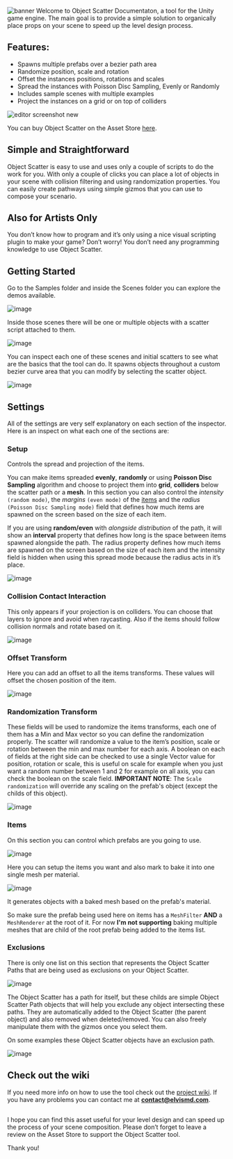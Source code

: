![banner](https://user-images.githubusercontent.com/9807602/156608653-227fd8e0-3b0f-42ca-85b9-89d7d81542a0.png)
Welcome to Object Scatter Documentaton, a tool for the Unity game engine.
The main goal is to provide a simple solution to organically place props on your scene to speed up the level design process.

## Features:

- Spawns multiple prefabs over a bezier path area
- Randomize position, scale and rotation
- Offset the instances positions, rotations and scales
- Spread the instances with Poisson Disc Sampling, Evenly or Randomly
- Includes sample scenes with multiple examples
- Project the instances on a grid or on top of colliders

![editor screenshot new](https://user-images.githubusercontent.com/9807602/156601132-37d0443d-f088-4e79-8535-0c07323955a8.PNG)

You can buy Object Scatter on the Asset Store [here](https://u3d.as/2kJE).

## Simple and Straightforward
Object Scatter is easy to use and uses only a couple of scripts to do the work for you. With only a couple of clicks you can place a lot of objects in your scene with collision filtering and using randomization properties. You can easily create pathways using simple gizmos that you can use to compose your scenario.

## Also for Artists Only
You don’t know how to program and it’s only using a nice visual scripting plugin to make your game? Don’t worry! You don’t need any programming knowledge to use Object Scatter.

## Getting Started
Go to the Samples folder and inside the Scenes folder you can explore the demos available.

![image](https://user-images.githubusercontent.com/9807602/156606095-975da580-9f45-498f-9460-6c3527a0f225.png)

Inside those scenes there will be one or multiple objects with a scatter script attached to them.

![image](https://user-images.githubusercontent.com/9807602/156606383-1ee9b7ee-78a0-4cad-84d1-260369a32fe7.png)

You can inspect each one of these scenes and initial scatters to see what are the basics that the tool can do.
It spawns objects throughout a custom bezier curve area that you can modify by selecting the scatter object.

![image](https://user-images.githubusercontent.com/9807602/156621568-55665e3b-a3ab-4228-bdbb-d04b4dbd47aa.png)

## Settings
All of the settings are very self explanatory on each section of the inspector. Here is an inspect on what each one of the sections are:

### Setup
Controls the spread and projection of the items. 

You can make items spreaded **evenly**, **randomly** or using **Poisson Disc Sampling** algorithm and choose to project them into **grid**, **colliders** below the scatter path or a **mesh**. 
In this section you can also control the *intensity* ``(random mode)``, the *margins* ``(even mode)`` of the [items](#items) and the *radius* ``(Poisson Disc Sampling mode)`` field that defines how much items are spawned on the screen based on the size of each item.

If you are using **random/even** with *alongside distribution* of the path, it will show an **interval** property that defines how long is the space between items spawned alongside the path. The radius property defines how much items are spawned on the screen based on the size of each item and the intensity field is hidden when using this spread mode because the radius acts in it’s place.

![image](https://user-images.githubusercontent.com/9807602/156626008-6f5ab0c5-c5ab-42a6-9d0d-df1dd9863127.png)

### Collision Contact Interaction
This only appears if your projection is on colliders. 
You can choose that layers to ignore and avoid when raycasting.
Also if the items should follow collision normals and rotate based on it.

![image](https://user-images.githubusercontent.com/9807602/156626360-455bd874-8ddd-4a8b-bc1e-74742aedcb5a.png)

### Offset Transform
Here you can add an offset to all the items transforms. These values will offset the chosen position of the item.

![image](https://user-images.githubusercontent.com/9807602/156626780-c4abc2c2-a38c-430f-ae96-9fe639a3ede1.png)

### Randomization Transform
These fields will be used to randomize the items transforms, each one of them has a Min and Max vector so you can define the randomization properly. The scatter will randomize a value to the item’s position, scale or rotation between the min and max number for each axis. A boolean on each of fields at the right side can be checked to use a single Vector value for position, rotation or scale, this is useful on scale for example when you just want a random number between 1 and 2 for example on all axis, you can check the boolean on the scale field.
**IMPORTANT NOTE**: The `Scale randomization` will override any scaling on the prefab's object (except the childs of this object).

![image](https://user-images.githubusercontent.com/9807602/156626852-6ec543cc-966b-4ba0-ba9f-6d61cc1cf324.png)

### Items
On this section you can control which prefabs are you going to use. 

![image](https://user-images.githubusercontent.com/9807602/156626902-a0e7fbb8-e7a2-4130-b627-eb90bdf2530e.png)

Here you can setup the items you want and also mark to bake it into one single mesh per material.

![image](https://user-images.githubusercontent.com/9807602/156627026-e69123ef-72b6-4807-9a46-55c50e6ab0c4.png)

It generates objects with a baked mesh based on the prefab's material.

So make sure the prefab being used here on items has a `MeshFilter` **AND** a `MeshRenderer` at the root of it.
For now **I'm not supporting** baking multiple meshes that are child of the root prefab being added to the items list.

### Exclusions
There is only one list on this section that represents the Object Scatter Paths that are being used as exclusions on your Object Scatter. 

![image](https://user-images.githubusercontent.com/9807602/156622723-7ba1d388-9997-40a4-9230-1cdf2331e864.png)

The Object Scatter has a path for itself, but these childs are simple Object Scatter Path objects that will help you exclude any object intersecting these paths. 
They are automatically added to the Object Scatter (the parent object) and also removed when deleted/removed. 
You can also freely manipulate them with the gizmos once you select them.

On some examples these Object Scatter objects have an exclusion path. 

![image](https://user-images.githubusercontent.com/9807602/156622464-815b9132-98f0-4a55-96fc-fbd5e3c31462.png)

## Check out the wiki
If you need more info on how to use the tool check out the [project wiki](https://github.com/elvismd/object_scatter_docs/wiki).
If you have any problems you can contact me at **contact@elvismd.com**.

##

I hope you can find this asset useful for your level design and can speed up the process of your scene composition. 
Please don’t forget to leave a review on the Asset Store to support the Object Scatter tool.

Thank you!
